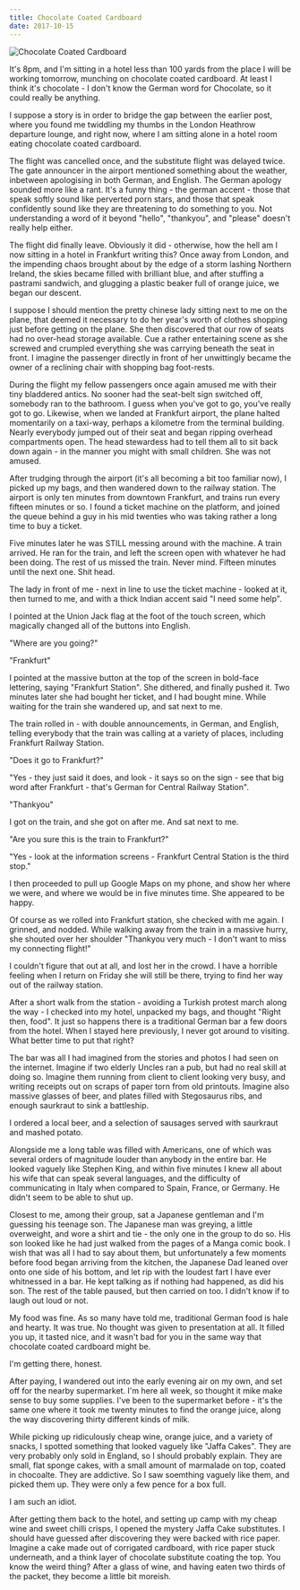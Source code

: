 ```yaml
---
title: Chocolate Coated Cardboard
date: 2017-10-15
---
```


![Chocolate Coated Cardboard](https://source.unsplash.com/9ZQzrLWV52M/1600x900)

It's 8pm, and I'm sitting in a hotel less than 100 yards from the place I will be working tomorrow, munching on chocolate coated cardboard. At least I think it's chocolate - I don't know the German word for Chocolate, so it could really be anything.

I suppose a story is in order to bridge the gap between the earlier post, where you found me twiddling my thumbs in the London Heathrow departure lounge, and right now, where I am sitting alone in a hotel room eating chocolate coated cardboard.

The flight was cancelled once, and the substitute flight was delayed twice. The gate announcer in the airport mentioned something about the weather, inbetween apologising in both German, and English. The German apology sounded more like a rant. It's a funny thing - the german accent - those that speak softly sound like perverted porn stars, and those that speak confidently sound like they are threatening to do something to you. Not understanding a word of it beyond "hello", "thankyou", and "please" doesn't really help either.

The flight did finally leave. Obviously it did - otherwise, how the hell am I now sitting in a hotel in Frankfurt writing this? Once away from London, and the impending chaos brought about by the edge of a storm lashing Northern Ireland, the skies became filled with brilliant blue, and after stuffing a pastrami sandwich, and glugging a plastic beaker full of orange juice, we began our descent.

I suppose I should mention the pretty chinese lady sitting next to me on the plane, that deemed it necessary to do her year's worth of clothes shopping just before getting on the plane. She then discovered that our row of seats had no over-head storage available. Cue a rather entertaining scene as she screwed and crumpled everything she was carrying beneath the seat in front. I imagine the passenger directly in front of her unwittingly became the owner of a reclining chair with shopping bag foot-rests.

During the flight my fellow passengers once again amused me with their tiny bladdered antics. No sooner had the seat-belt sign switched off, somebody ran to the bathroom. I guess when you've got to go, you've really got to go. Likewise, when we landed at Frankfurt airport, the plane halted momentarily on a taxi-way, perhaps a kilometre from the terminal building. Nearly everybody jumped out of their seat and began ripping overhead compartments open. The head stewardess had to tell them all to sit back down again - in the manner you might with small children. She was not amused.

After trudging through the airport (it's all becoming a bit too familiar now), I picked up my bags, and then wandered down to the railway station. The airport is only ten minutes from downtown Frankfurt, and trains run every fifteen minutes or so. I found a ticket machine on the platform, and joined the queue behind a guy in his mid twenties who was taking rather a long time to buy a ticket.

Five minutes later he was STILL messing around with the machine. A train arrived. He ran for the train, and left the screen open with whatever he had been doing. The rest of us missed the train. Never mind. Fifteen minutes until the next one. Shit head.

The lady in front of me - next in line to use the ticket machine - looked at it, then turned to me, and with a thick Indian accent said "I need some help".

I pointed at the Union Jack flag at the foot of the touch screen, which magically changed all of the buttons into English.

"Where are you going?"

"Frankfurt"

I pointed at the massive button at the top of the screen in bold-face lettering, saying "Frankfurt Station". She dithered, and finally pushed it. Two minutes later she had bought her ticket, and I had bought mine. While waiting for the train she wandered up, and sat next to me.

The train rolled in - with double announcements, in German, and English, telling everybody that the train was calling at a variety of places, including Frankfurt Railway Station.

"Does it go to Frankfurt?"

"Yes - they just said it does, and look - it says so on the sign - see that big word after Frankfurt - that's German for Central Railway Station".

"Thankyou"

I got on the train, and she got on after me. And sat next to me.

"Are you sure this is the train to Frankfurt?"

"Yes - look at the information screens - Frankfurt Central Station is the third stop."

I then proceeded to pull up Google Maps on my phone, and show her where we were, and where we would be in five minutes time. She appeared to be happy.

Of course as we rolled into Frankfurt station, she checked with me again. I grinned, and nodded. While walking away from the train in a massive hurry, she shouted over her shoulder "Thankyou very much - I don't want to miss my connecting flight!"

I couldn't figure that out at all, and lost her in the crowd. I have a horrible feeling when I return on Friday she will still be there, trying to find her way out of the railway station.

After a short walk from the station - avoiding a Turkish protest march along the way - I checked into my hotel, unpacked my bags, and thought "Right then, food". It just so happens there is a traditional German bar a few doors from the hotel. When I stayed here previously, I never got around to visiting. What better time to put that right?

The bar was all I had imagined from the stories and photos I had seen on the internet. Imagine if two elderly Uncles ran a pub, but had no real skill at doing so. Imagine them running from client to client looking very busy, and writing receipts out on scraps of paper torn from old printouts. Imagine also massive glasses of beer, and plates filled with Stegosaurus ribs, and enough saurkraut to sink a battleship.

I ordered a local beer, and a selection of sausages served with saurkraut and mashed potato.

Alongside me a long table was filled with Americans, one of which was several orders of magnitude louder than anybody in the entire bar. He looked vaguely like Stephen King, and within five minutes I knew all about his wife that can speak several languages, and the difficulty of communicating in Italy when compared to Spain, France, or Germany. He didn't seem to be able to shut up.

Closest to me, among their group, sat a Japanese gentleman and I'm guessing his teenage son. The Japanese man was greying, a little overweight, and wore a shirt and tie - the only one in the group to do so. His son looked like he had just walked from the pages of a Manga comic book. I wish that was all I had to say about them, but unfortunately a few moments before food began arriving from the kitchen, the Japanese Dad leaned over onto one side of his bottom, and let rip with the loudest fart I have ever whitnessed in a bar. He kept talking as if nothing had happened, as did his son. The rest of the table paused, but then carried on too. I didn't know if to laugh out loud or not.

My food was fine. As so many have told me, traditional German food is hale and hearty. It was true. No thought was given to presentation at all. It filled you up, it tasted nice, and it wasn't bad for you in the same way that chocolate coated cardboard might be.

I'm getting there, honest.

After paying, I wandered out into the early evening air on my own, and set off for the nearby supermarket. I'm here all week, so thought it mike make sense to buy some supplies. I've been to the supermarket before - it's the same one where it took me twenty minutes to find the orange juice, along the way discovering thirty different kinds of milk.

While picking up ridiculously cheap wine, orange juice, and a variety of snacks, I spotted something that looked vaguely like "Jaffa Cakes". They are very probably only sold in England, so I should probably explain. They are small, flat sponge cakes, with a small amount of marmalade on top, coated in chocoalte. They are addictive. So I saw soemthing vaguely like them, and picked them up. They were only a few pence for a box full.

I am such an idiot.

After getting them back to the hotel, and setting up camp with my cheap wine and sweet chilli crisps, I opened the mystery Jaffa Cake substitutes. I should have guessed after discovering they were backed with rice paper. Imagine a cake made out of corrigated cardboard, with rice paper stuck underneath, and a think layer of chocolate substitute coating the top. You know the weird thing? After a glass of wine, and having eaten two thirds of the packet, they become a little bit moreish.